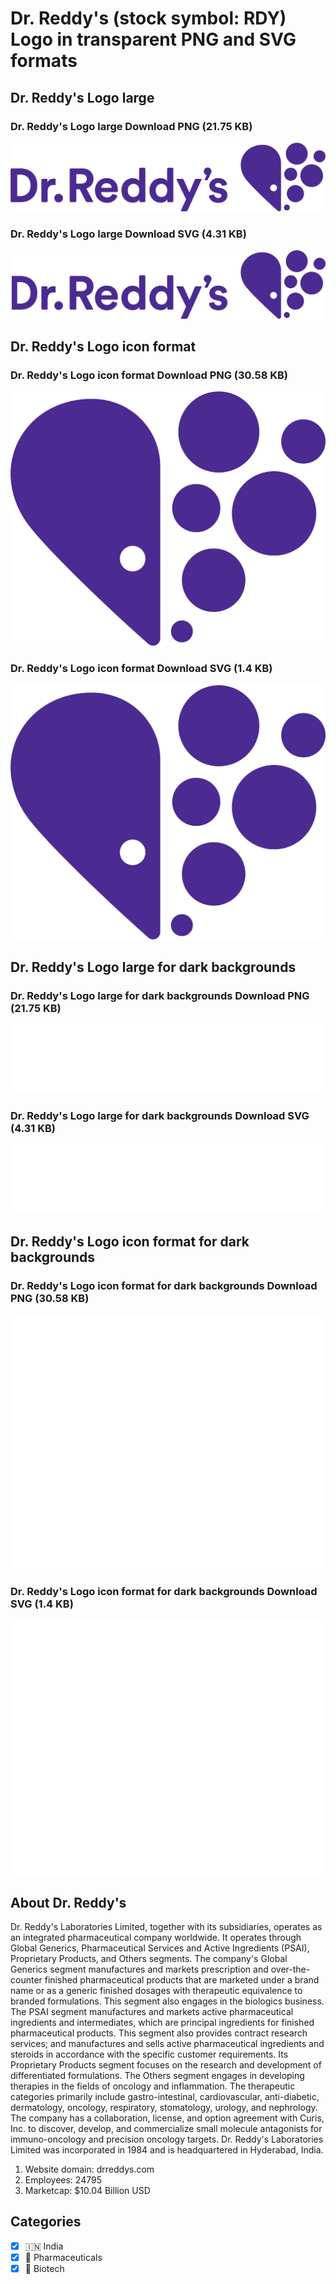 # Dr. Reddy's (stock symbol: RDY) Logo in transparent PNG and SVG formats

## Dr. Reddy's Logo large

### Dr. Reddy's Logo large Download PNG (21.75 KB)

![Dr. Reddy's Logo large Download PNG (21.75 KB)](/img/orig/RDY_BIG-55bde16c.png)

### Dr. Reddy's Logo large Download SVG (4.31 KB)

![Dr. Reddy's Logo large Download SVG (4.31 KB)](/img/orig/RDY_BIG-769a279a.svg)

## Dr. Reddy's Logo icon format

### Dr. Reddy's Logo icon format Download PNG (30.58 KB)

![Dr. Reddy's Logo icon format Download PNG (30.58 KB)](/img/orig/RDY-738d6f7c.png)

### Dr. Reddy's Logo icon format Download SVG (1.4 KB)

![Dr. Reddy's Logo icon format Download SVG (1.4 KB)](/img/orig/RDY-da6377d3.svg)

## Dr. Reddy's Logo large for dark backgrounds

### Dr. Reddy's Logo large for dark backgrounds Download PNG (21.75 KB)

![Dr. Reddy's Logo large for dark backgrounds Download PNG (21.75 KB)](/img/orig/RDY_BIG.D-1c2d5ae3.png)

### Dr. Reddy's Logo large for dark backgrounds Download SVG (4.31 KB)

![Dr. Reddy's Logo large for dark backgrounds Download SVG (4.31 KB)](/img/orig/RDY_BIG.D-550390f8.svg)

## Dr. Reddy's Logo icon format for dark backgrounds

### Dr. Reddy's Logo icon format for dark backgrounds Download PNG (30.58 KB)

![Dr. Reddy's Logo icon format for dark backgrounds Download PNG (30.58 KB)](/img/orig/RDY.D-7d93fc0a.png)

### Dr. Reddy's Logo icon format for dark backgrounds Download SVG (1.4 KB)

![Dr. Reddy's Logo icon format for dark backgrounds Download SVG (1.4 KB)](/img/orig/RDY.D-46dd8120.svg)

## About Dr. Reddy's

Dr. Reddy's Laboratories Limited, together with its subsidiaries, operates as an integrated pharmaceutical company worldwide. It operates through Global Generics, Pharmaceutical Services and Active Ingredients (PSAI), Proprietary Products, and Others segments. The company's Global Generics segment manufactures and markets prescription and over-the-counter finished pharmaceutical products that are marketed under a brand name or as a generic finished dosages with therapeutic equivalence to branded formulations. This segment also engages in the biologics business. The PSAI segment manufactures and markets active pharmaceutical ingredients and intermediates, which are principal ingredients for finished pharmaceutical products. This segment also provides contract research services; and manufactures and sells active pharmaceutical ingredients and steroids in accordance with the specific customer requirements. Its Proprietary Products segment focuses on the research and development of differentiated formulations. The Others segment engages in developing therapies in the fields of oncology and inflammation. The therapeutic categories primarily include gastro-intestinal, cardiovascular, anti-diabetic, dermatology, oncology, respiratory, stomatology, urology, and nephrology. The company has a collaboration, license, and option agreement with Curis, Inc. to discover, develop, and commercialize small molecule antagonists for immuno-oncology and precision oncology targets. Dr. Reddy's Laboratories Limited was incorporated in 1984 and is headquartered in Hyderabad, India.

1. Website domain: drreddys.com
2. Employees: 24795
3. Marketcap: $10.04 Billion USD


## Categories
- [x] 🇮🇳 India
- [x] 💊 Pharmaceuticals
- [x] 🧬 Biotech
